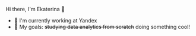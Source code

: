 Hi there, I'm Ekaterina 👋

- 📌 I'm currently working at Yandex
- 🎯 My goals: ~~studying data analytics from scratch~~ doing something cool!



